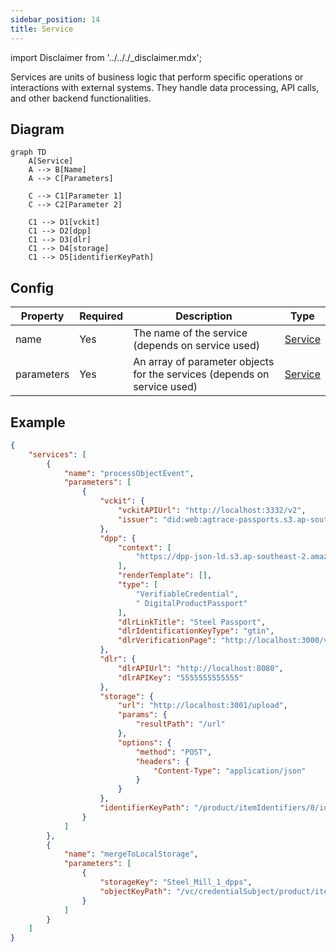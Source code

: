 ```yaml
---
sidebar_position: 14
title: Service
---
```


import Disclaimer from '../.././\_disclaimer.mdx';

<Disclaimer />

Services are units of business logic that perform specific operations or interactions with external systems. They handle data processing, API calls, and other backend functionalities.

## Diagram

``` mermaid
graph TD
    A[Service]
    A --> B[Name]
    A --> C[Parameters]
    
    C --> C1[Parameter 1]
    C --> C2[Parameter 2]

    C1 --> D1[vckit]
    C1 --> D2[dpp]
    C1 --> D3[dlr]
    C1 --> D4[storage]
    C1 --> D5[identifierKeyPath]
```

## Config

| Property | Required | Description | Type |
|----------|----------|-------------|------|
| name | Yes | The name of the service (depends on service used)| [Service](/docs/mock-apps/services/) |
| parameters | Yes | An array of parameter objects for the services (depends on service used)| [Service](/docs/mock-apps/services/) |

## Example

``` json
{
    "services": [
        {
            "name": "processObjectEvent",
            "parameters": [
                {
                    "vckit": {
                        "vckitAPIUrl": "http://localhost:3332/v2",
                        "issuer": "did:web:agtrace-passports.s3.ap-southeast-2.amazonaws.com"
                    },
                    "dpp": {
                        "context": [
                            "https://dpp-json-ld.s3.ap-southeast-2.amazonaws.com/dppld.json"
                        ],
                        "renderTemplate": [],
                        "type": [
                            "VerifiableCredential",
                            " DigitalProductPassport"
                        ],
                        "dlrLinkTitle": "Steel Passport",
                        "dlrIdentificationKeyType": "gtin",
                        "dlrVerificationPage": "http://localhost:3000/verify"
                    },
                    "dlr": {
                        "dlrAPIUrl": "http://localhost:8080",
                        "dlrAPIKey": "5555555555555"
                    },
                    "storage": {
                        "url": "http://localhost:3001/upload",
                        "params": {
                            "resultPath": "/url"
                        },
                        "options": {
                            "method": "POST",
                            "headers": {
                                "Content-Type": "application/json"
                            }
                        }
                    },
                    "identifierKeyPath": "/product/itemIdentifiers/0/identifierValue"
                }
            ]
        },
        {
            "name": "mergeToLocalStorage",
            "parameters": [
                {
                    "storageKey": "Steel_Mill_1_dpps",
                    "objectKeyPath": "/vc/credentialSubject/product/itemIdentifiers/0/identifierValue"
                }
            ]
        }
    ]
}
```